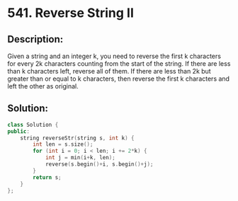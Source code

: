 # 541. Reverse String II

## Description:

Given a string and an integer k, you need to reverse the first k characters for every 2k characters counting from the start of the string. If there are less than k characters left, reverse all of them. If there are less than 2k but greater than or equal to k characters, then reverse the first k characters and left the other as original.

## Solution:

```c++
class Solution {
public:
    string reverseStr(string s, int k) {
        int len = s.size();
        for (int i = 0; i < len; i += 2*k) {
            int j = min(i+k, len);
            reverse(s.begin()+i, s.begin()+j);
        }
        return s;
    }
};
```

<!-- remark：

-  -->
